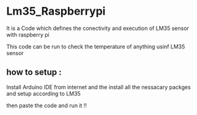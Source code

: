 # Lm35_Raspberrypi
It is a Code which defines the conectivity and execution of LM35 sensor with raspberry pi 


This code can be run to check the temperature of anything usinf LM35 sensor 

## how to setup :
Install Arduino IDE from internet and the install all the nessacary packges and setup according to LM35 

then paste the code and run it !!


